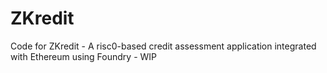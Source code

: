 # ZKredit
Code for ZKredit - A risc0-based credit assessment application integrated with Ethereum using Foundry - WIP
